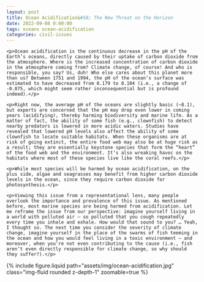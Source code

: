```yaml
---
layout: post
title: Ocean Acidification&#58; The New Threat on the Horizon
date: 2022-09-08 0:00:00
tags: oceans ocean-acidification
categories: civil-issues
---
```


<div>

    <p>Ocean acidification is the continuous decrease in the pH of the Earth’s oceans, directly caused by their uptake of carbon dioxide from the atmosphere. Where is the increased concentration of carbon dioxide in the atmosphere coming from? Climate change, of course! And who is responsible, you say? Us, duh! Who else cares about this planet more than us? Between 1751 and 1994, the pH of the ocean’s surface was estimated to have decreased from 8.179 to 8.104 (i.e., a change of -0.075, which might seem rather inconsequential but is profound indeed).</p>

    <p>Right now, the average pH of the oceans are slightly basic (~8.1), but experts are concerned that the pH may drop even lower in coming years (acidifying), thereby harming biodiversity and marine life. As a matter of fact, the ability of some fish (e.g., clownfish) to detect nearby predators is lowered in more acidic waters. Studies have revealed that lowered pH levels also affect the ability of some clownfish to locate suitable habitats. When these organisms are at risk of going extinct, the entire food web may also be at huge risk as a result; they are essentially keystone species that form the “heart” of the food web and the environment. It’s also wreaking havoc on the habitats where most of these species live like the coral reefs.</p>

    <p>While most species will be harmed by ocean acidification, on the plus side, algae and seagrasses may benefit from higher carbon dioxide levels in the ocean, since they require carbon dioxide for photosynthesis.</p>

    <p>Viewing this issue from a representational lens, many people overlook the importance and prevalence of this issue. As mentioned before, most marine species are being harmed from acidification. Let me reframe the issue from our perspective: imagine yourself living in a world with polluted air — so polluted that you cough repeatedly every time you inhale and exhale. How would that sound to you? … Yeah, I thought so. The next time you consider the severity of climate change, imagine yourself in the place of the swarms of fish teeming in the ocean and how you would feel living in a toxic environment — and moreover, when you’re not even contributing to the cause (i.e., fish aren’t even directly responsible for climate change, so why should they suffer?).</p>

</div>

<div class="row mt-3">
    <div class="col-sm mt-3 mt-md-0">
        {% include figure.liquid path="assets/img/ocean-acidification.jpg" class="img-fluid rounded z-depth-1" zoomable=true %}
    </div>
</div>

